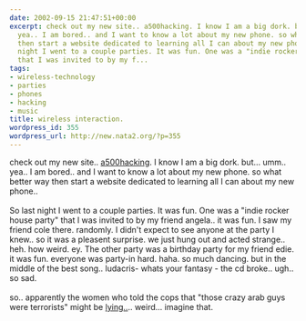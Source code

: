 ```yaml
---
date: 2002-09-15 21:47:51+00:00
excerpt: check out my new site.. a500hacking. I know I am a big dork. but... umm..
  yea.. I am bored.. and I want to know a lot about my new phone. so what better way
  then start a website dedicated to learning all I can about my new phone..  So last
  night I went to a couple parties. It was fun. One was a "indie rocker house party"
  that I was invited to by my f...
tags:
- wireless-technology
- parties
- phones
- hacking
- music
title: wireless interaction.
wordpress_id: 355
wordpress_url: http://new.nata2.org/?p=355
---
```


check out my new site.. <a href="http://a500hacking.com">a500hacking</a>. I know I am a big dork. but... umm.. yea.. I am bored.. and I want to know a lot about my new phone. so what better way then start a website dedicated to learning all I can about my new phone..  <br/><br/>So last night I went to a couple parties. It was fun. One was a "indie rocker house party" that I was invited to by my friend angela.. it was fun. I saw my friend cole there. randomly. I didn't expect to see anyone at the party I knew.. so it was a pleasent surprise. we just hung out and acted strange.. heh. how weird. ey. The other party was a birthday party for my friend edie. it was fun. everyone was party-in hard. haha. so much dancing. but in the middle of the best song.. ludacris- whats your fantasy - the cd broke.. ugh.. so sad.<br/><br/>so.. apparently the women who told the cops that "those crazy arab guys were terrorists" might be <a href="http://www.cnn.com/2002/US/09/13/alligator.alley/index.html">lying..</a>.. weird... imagine that.
